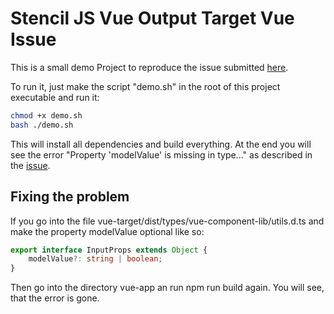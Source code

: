 # Stencil JS Vue Output Target Vue Issue

This is a small demo Project to reproduce the issue submitted [here](https://github.com/ionic-team/stencil-ds-output-targets/issues/233).

To run it, just make the script "demo.sh" in the root of this project executable and run it:

```bash
chmod +x demo.sh
bash ./demo.sh
```

This will install all dependencies and build everything.
At the end you will see the error "Property 'modelValue' is missing in type..." as described in the [issue](https://github.com/ionic-team/stencil-ds-output-targets/issues/233).

## Fixing the problem

If you go into the file vue-target/dist/types/vue-component-lib/utils.d.ts and make the property modelValue optional like so:

```ts
export interface InputProps extends Object {
    modelValue?: string | boolean;
}
```

Then go into the directory vue-app an run npm run build again.
You will see, that the error is gone.
